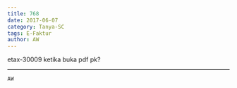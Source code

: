 ```yaml
---
title: 768
date: 2017-06-07
category: Tanya-SC
tags: E-Faktur
author: AW
---
```


etax-30009 ketika buka pdf pk?

---



`AW`

